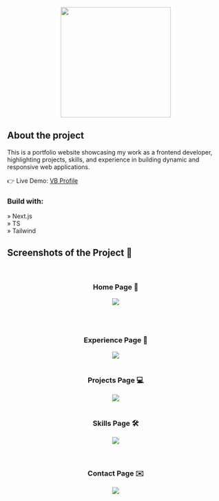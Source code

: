 <div align='center'><img width='256' height='256' src='https://github.com/user-attachments/assets/36eff474-ac15-4c04-b80e-a4fecce2b6f2'/></div>

<h2>About the project</h2>

<p>This is a portfolio website showcasing my work as a frontend developer, highlighting projects, skills, and experience in building dynamic and responsive web applications. 
</p>

👉 Live Demo: <a href='https://vb-profile.netlify.app'>VB Profile</a>

<h3>Build with:</h3>

» Next.js <br>
» TS <br>
» Tailwind

<h2>Screenshots of the Project 📸</h2>
<br>
<h3 align='center'>Home Page 🏡</h3>

<div align='center'>
<img src='https://github.com/user-attachments/assets/717dd4ab-291b-4c98-a31f-a94a1af1cb7f'/>
</div>

<br><br>

<h3 align='center'>Experience Page 💼</h3>

<div align='center'>
<img src='https://github.com/user-attachments/assets/4bdba399-9434-4685-b99f-89eeec5bd162'/>

<br>
<br>
<h3 align='center'>Projects Page 💻</h3>

<div align='center'>
<img src='https://github.com/user-attachments/assets/2c39dafc-d1a8-48cb-b694-be33b940885b'/>

<br>
<br>
<h3 align='center'>Skills Page 🛠️</h3>

<div align='center'>
<img src='https://github.com/user-attachments/assets/b430855e-1242-4eb8-8ce7-970f77be0832'/>
</div>

<br>
<br>
<h3 align='center'>Contact Page ✉️</h3>

<div align='center'>
<img src='https://github.com/user-attachments/assets/8685f07c-0b52-4a37-855a-c4c420cab229'/>
</div>
